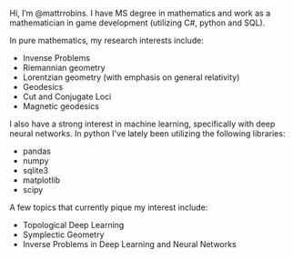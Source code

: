  Hi, I’m @mattrrobins.
 I have MS degree in mathematics and work as a mathematician in game development (utilizing C#, python and SQL).  
 
 In pure mathematics, my research interests include:
 - Invense Problems
 - Riemannian geometry
 - Lorentzian geometry (with emphasis on general relativity)
 - Geodesics
 - Cut and Conjugate Loci
 - Magnetic geodesics
 
I also have a strong interest in machine learning, specifically with deep neural networks.  In python I've lately been utilizing the following libraries:
 - pandas
 - numpy
 - sqlite3
 - matplotlib
 - scipy

A few topics that currently pique my interest include:
 - Topological Deep Learning
 - Symplectic Geometry
 - Inverse Problems in Deep Learning and Neural Networks


<!---
mattrrobins/mattrrobins is a ✨ special ✨ repository because its `README.md` (this file) appears on your GitHub profile.
You can click the Preview link to take a look at your changes.
--->

